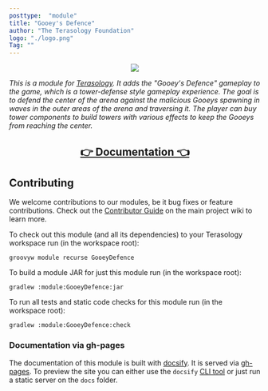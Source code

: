 ```yaml
---
posttype:  "module"  
title: "Gooey's Defence"
author: "The Terasology Foundation"
logo: "./logo.png"
Tag: ""
---
```

<div align="center">
<img src="./docs/_media/banner.png">
</div>

_This is a module for [Terasology].
It adds the "Gooey's Defence" gameplay to the game, which is a tower-defense style gameplay experience.
The goal is to defend the center of the arena against the malicious Gooeys spawning in waves in the outer areas of the arena and traversing it.
The player can buy tower components to build towers with various effects to keep the Gooeys from reaching the center._

<h2 align="center"><a href="https://terasology.github.io/GooeyDefence">👉 Documentation 👈</a></h2>

## Contributing

We welcome contributions to our modules, be it bug fixes or feature contributions.
Check out the [Contributor Guide][contributor-guide] on the main project wiki to learn more.

To check out this module (and all its dependencies) to your Terasology workspace run (in the workspace root):

```
groovyw module recurse GooeyDefence
```

To build a module JAR for just this module run (in the workspace root):

```
gradlew :module:GooeyDefence:jar
```

To run all tests and static code checks for this module run (in the workspace root):

```
gradlew :module:GooeyDefence:check
```

### Documentation via gh-pages

The documentation of this module is built with [docsify].
It is served via [gh-pages].
To preview the site you can either use the `docsify` [CLI tool](https://github.com/docsifyjs/docsify-cli) or just run a static server on the `docs` folder.

<!-- References -->
[Terasology]: https://github.com/MovingBlocks/Terasology
[gh-pages]: https://pages.github.com/
[docsify]: https://docsify.js.org/#/
[contributor-guide]: https://github.com/MovingBlocks/Terasology/wiki/Contributor-Quick-Start

